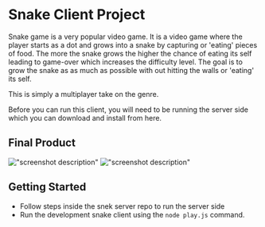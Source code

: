 # Snake Client Project

Snake game is a very popular video game. It is a video game  where the player starts as a dot and grows into a snake by capturing or 'eating' pieces of food. The more the snake grows the higher the chance of eating its self leading to game-over which increases the difficulty level. The goal is to grow the snake as as much as possible with out hitting the walls or 'eating' its self.


This is simply a multiplayer take on the genre.

Before you can run this client, you will need to be running the server side which you can download and install from here. 

## Final Product


!["screenshot description"](#)
!["screenshot description"](#)


## Getting Started

- Follow steps inside the snek server repo to run the server side
- Run the development snake client using the `node play.js` command.